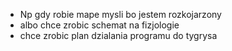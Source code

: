 - Np gdy robie mape mysli bo jestem rozkojarzony 
- albo chce zrobic schemat na fizjologie
- chce zrobic plan dzialania programu do tygrysa